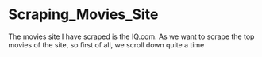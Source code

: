 # Scraping_Movies_Site
The movies site I have scraped is the IQ.com. As we want to scrape the top movies of the site, so first of all, we scroll down quite a time
